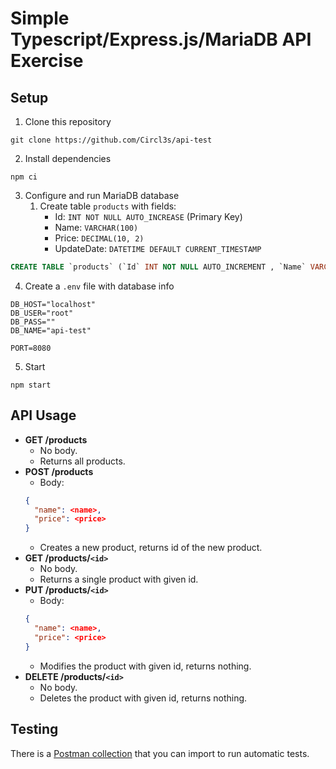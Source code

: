 # Simple Typescript/Express.js/MariaDB API Exercise
## Setup
1. Clone this repository
```
git clone https://github.com/Circl3s/api-test
```
2. Install dependencies
```
npm ci
```
3. Configure and run MariaDB database
    1. Create table `products` with fields:
        - Id: `INT NOT NULL AUTO_INCREASE` (Primary Key)
        - Name: `VARCHAR(100)`
        - Price: `DECIMAL(10, 2)`
        - UpdateDate: `DATETIME DEFAULT CURRENT_TIMESTAMP`
```SQL
CREATE TABLE `products` (`Id` INT NOT NULL AUTO_INCREMENT , `Name` VARCHAR(100), `Price` DECIMAL(10, 2), `UpdateDate` DATETIME DEFAULT CURRENT_TIMESTAMP , PRIMARY KEY (`Id`));
```
4. Create a `.env` file with database info
```.env
DB_HOST="localhost"
DB_USER="root"
DB_PASS=""
DB_NAME="api-test"

PORT=8080
```
5. Start
```
npm start
```
## API Usage
- **GET /products**
    - No body.
    - Returns all products.
- **POST /products**
    - Body:
    ```json
    {
      "name": <name>,
      "price": <price>
    }
    ```
    - Creates a new product, returns id of the new product.
- **GET /products/`<id>`**
    - No body.
    - Returns a single product with given id.
- **PUT /products/`<id>`**
    - Body:
    ```json
    {
      "name": <name>,
      "price": <price>
    }
    ```
    - Modifies the product with given id, returns nothing.
- **DELETE /products/`<id>`**
    - No body.
    - Deletes the product with given id, returns nothing.

## Testing
There is a [Postman collection](https://raw.githubusercontent.com/Circl3s/api-test/master/postman_collection.json) that you can import to run automatic tests.
